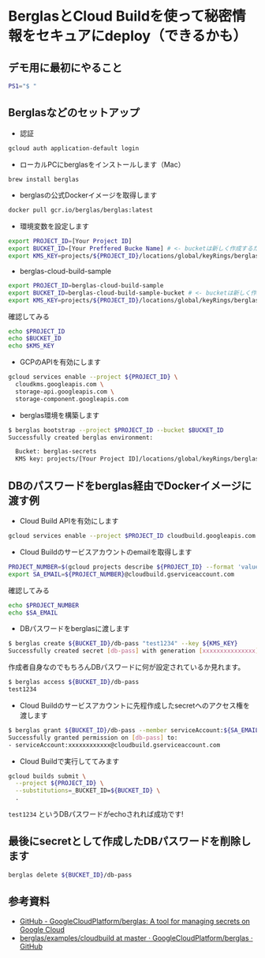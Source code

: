 # BerglasとCloud Buildを使って秘密情報をセキュアにdeploy（できるかも）

## デモ用に最初にやること

```bash
PS1="$ "
```

## Berglasなどのセットアップ

* 認証

```bash
gcloud auth application-default login
```

* ローカルPCにberglasをインストールします（Mac）

```bash
brew install berglas
```

* berglasの公式Dockerイメージを取得します

```bash
docker pull gcr.io/berglas/berglas:latest
```

* 環境変数を設定します

```bash
export PROJECT_ID=[Your Project ID]
export BUCKET_ID=[Your Preffered Bucke Name] # <- bucketは新しく作成するため、すでに存在する名前を設定してはダメ！
export KMS_KEY=projects/${PROJECT_ID}/locations/global/keyRings/berglas/cryptoKeys/berglas-key
```

* berglas-cloud-build-sample

```bash
export PROJECT_ID=berglas-cloud-build-sample
export BUCKET_ID=berglas-cloud-build-sample-bucket # <- bucketは新しく作成するため、すでに存在する名前を設定してはダメ！
export KMS_KEY=projects/${PROJECT_ID}/locations/global/keyRings/berglas/cryptoKeys/berglas-key
```

確認してみる

```bash
echo $PROJECT_ID
echo $BUCKET_ID
echo $KMS_KEY
```

* GCPのAPIを有効にします

```bash
gcloud services enable --project ${PROJECT_ID} \
  cloudkms.googleapis.com \
  storage-api.googleapis.com \
  storage-component.googleapis.com
```

* berglas環境を構築します

```bash
$ berglas bootstrap --project $PROJECT_ID --bucket $BUCKET_ID
Successfully created berglas environment:

  Bucket: berglas-secrets
  KMS key: projects/[Your Project ID]/locations/global/keyRings/berglas/cryptoKeys/berglas-key
```

## DBのパスワードをberglas経由でDockerイメージに渡す例

* Cloud Build APIを有効にします

```bash
gcloud services enable --project $PROJECT_ID cloudbuild.googleapis.com
```

* Cloud Buildのサービスアカウントのemailを取得します

```bash
PROJECT_NUMBER=$(gcloud projects describe ${PROJECT_ID} --format 'value(projectNumber)')
export SA_EMAIL=${PROJECT_NUMBER}@cloudbuild.gserviceaccount.com
```

確認してみる

```bash
echo $PROJECT_NUMBER
echo $SA_EMAIL
```

* DBパスワードをberglasに渡します

```bash
$ berglas create ${BUCKET_ID}/db-pass "test1234" --key ${KMS_KEY}
Successfully created secret [db-pass] with generation [xxxxxxxxxxxxxxx]
```

作成者自身なのでもちろんDBパスワードに何が設定されているか見れます。

```bash
$ berglas access ${BUCKET_ID}/db-pass
test1234
```

* Cloud Buildのサービスアカウントに先程作成したsecretへのアクセス権を渡します

```bash
$ berglas grant ${BUCKET_ID}/db-pass --member serviceAccount:${SA_EMAIL}
Successfully granted permission on [db-pass] to:
- serviceAccount:xxxxxxxxxxxx@cloudbuild.gserviceaccount.com
```

* Cloud Buildで実行しててみます

```bash
gcloud builds submit \
  --project ${PROJECT_ID} \
  --substitutions=_BUCKET_ID=${BUCKET_ID} \
  .
```

`test1234` というDBパスワードがechoされれば成功です!

## 最後にsecretとして作成したDBパスワードを削除します

```bash
berglas delete ${BUCKET_ID}/db-pass
```

## 参考資料

* [GitHub - GoogleCloudPlatform/berglas: A tool for managing secrets on Google Cloud](https://github.com/GoogleCloudPlatform/berglas)
* [berglas/examples/cloudbuild at master · GoogleCloudPlatform/berglas · GitHub](https://github.com/GoogleCloudPlatform/berglas/tree/master/examples/cloudbuild)
